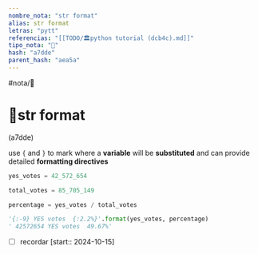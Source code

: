 ```yaml
---
nombre_nota: "str format"
alias: str format
letras: "pytt"
referencias: "[[TODO/🏛️python tutorial (dcb4c).md]]"
tipo_nota: "📑"
hash: "a7dde"
parent_hash: "aea5a"
---
```


#nota/📑

# 📑str format
<div class="hash">(a7dde)</div>

use `{` and `}` to mark where a __variable__ will be __substituted__ and can provide detailed __formatting directives__

```python
yes_votes = 42_572_654

total_votes = 85_705_149

percentage = yes_votes / total_votes

'{:-9} YES votes  {:2.2%}'.format(yes_votes, percentage)
' 42572654 YES votes  49.67%'
```

- [ ] recordar  [start:: 2024-10-15]
